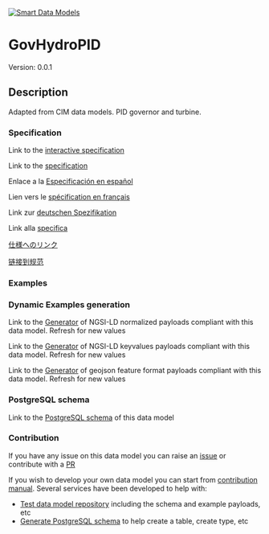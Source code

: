 [![Smart Data Models](https://smartdatamodels.org/wp-content/uploads/2022/01/SmartDataModels_logo.png "Logo")](https://smartdatamodels.org)
# GovHydroPID
Version: 0.0.1

## Description 

Adapted from CIM data models. PID governor and turbine.
### Specification

Link to the [interactive specification](https://swagger.lab.fiware.org/?url=https://smart-data-models.github.io/dataModel.EnergyCIM/GovHydroPID/swagger.yaml)

Link to the [specification](https://github.com/smart-data-models/dataModel.EnergyCIM/blob/master/GovHydroPID/doc/spec.md)

Enlace a la [Especificación en español](https://github.com/smart-data-models/dataModel.EnergyCIM/blob/master/GovHydroPID/doc/spec_ES.md)

Lien vers le [spécification en français](https://github.com/smart-data-models/dataModel.EnergyCIM/blob/master/GovHydroPID/doc/spec_FR.md)

Link zur [deutschen Spezifikation](https://github.com/smart-data-models/dataModel.EnergyCIM/blob/master/GovHydroPID/doc/spec_DE.md)

Link alla [specifica](https://github.com/smart-data-models/dataModel.EnergyCIM/blob/master/GovHydroPID/doc/spec_IT.md)

[仕様へのリンク](https://github.com/smart-data-models/dataModel.EnergyCIM/blob/master/GovHydroPID/doc/spec_JA.md)

[链接到规范](https://github.com/smart-data-models/dataModel.EnergyCIM/blob/master/GovHydroPID/doc/spec_ZH.md)
### Examples
### Dynamic Examples generation

Link to the [Generator](https://smartdatamodels.org/extra/ngsi-ld_generator.php?schemaUrl=https://raw.githubusercontent.com/smart-data-models/dataModel.EnergyCIM/master/GovHydroPID/schema.json&email=info@smartdatamodels.org) of NGSI-LD normalized payloads compliant with this data model. Refresh for new values

Link to the [Generator](https://smartdatamodels.org/extra/ngsi-ld_generator_keyvalues.php?schemaUrl=https://raw.githubusercontent.com/smart-data-models/dataModel.EnergyCIM/master/GovHydroPID/schema.json&email=info@smartdatamodels.org) of NGSI-LD keyvalues payloads compliant with this data model. Refresh for new values

Link to the [Generator](https://smartdatamodels.org/extra/geojson_features_generator.php?schemaUrl=https://raw.githubusercontent.com/smart-data-models/dataModel.EnergyCIM/master/GovHydroPID/schema.json&email=info@smartdatamodels.org) of geojson feature format payloads compliant with this data model. Refresh for new values
### PostgreSQL schema

Link to the [PostgreSQL schema](https://smart-data-models.github.io/dataModel.EnergyCIM/GovHydroPID/schema.sql) of this data model
### Contribution

 If you have any issue on this data model you can raise an [issue](https://github.com/smart-data-models/dataModel.EnergyCIM/issues)  or contribute with a [PR](https://github.com/smart-data-models/dataModel.EnergyCIM/pulls)

 If you wish to develop your own data model you can start from [contribution manual](https://bit.ly/contribution_manual). Several services have been developed to help with: 
 - [Test data model repository](https://smartdatamodels.org/index.php/data-models-contribution-api/) including the schema and example payloads, etc
 - [Generate PostgreSQL schema](https://smartdatamodels.org/index.php/sql-service/) to help create a table, create type, etc